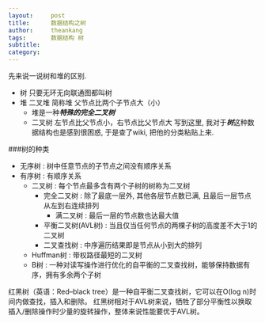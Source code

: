 ```yaml
---
layout:     post
title:      数据结构之树
author:     theankang
tags:       数据结构 树
subtitle:  	
category:  
---
```

先来说一说树和堆的区别.
- 树     只要无环无向联通图都叫树
- 堆     二叉堆 简称堆 父节点比两个子节点大（小）
  - 堆是一种***特殊的完全二叉树***
  - 二叉树 左节点比父节点小，右节点比父节点大
写到这里, 我对于***树***这种数据结构也是感到很困惑, 于是查了wiki, 把他的分类粘贴上来.

###树的种类
- 无序树 : 树中任意节点的子节点之间没有顺序关系
- 有序树 : 有顺序关系
  - 二叉树 : 每个节点最多含有两个子树的树称为二叉树
    - 完全二叉树 : 除了最底一层外, 其他各层节点数已满, 且最后一层节点从左到右连续排列
      - 满二叉树 : 最后一层的节点数也达最大值
    - 平衡二叉树(AVL树) : 当且仅当任何节点的两棵子树的高度差不大于1的二叉树
    - 二叉查找树 : 中序遍历结果即是节点从小到大的排列
  - Huffman树 : 带权路径最短的二叉树
  - B树 : 一种对读写操作进行优化的自平衡的二叉查找树，能够保持数据有序，拥有多余两个子树
  
红黑树（英语：Red–black tree）是一种自平衡二叉查找树，它可以在O(log n)时间内做查找，插入和删除。
红黑树相对于AVL树来说，牺牲了部分平衡性以换取插入/删除操作时少量的旋转操作，整体来说性能要优于AVL树。